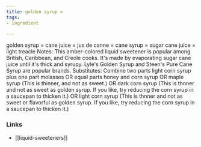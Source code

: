 ```yaml
---
title: golden syrup =
tags:
- ingredient

---
```

golden syrup = cane juice = jus de canne = cane syrup = sugar cane juice = light treacle Notes: This amber-colored liquid sweetener is popular among British, Caribbean, and Creole cooks. It's made by evaporating sugar cane juice until it's thick and syrupy. Lyle's Golden Syrup and Steen's Pure Cane Syrup are popular brands. Substitutes: Combine two parts light corn syrup plus one part molasses OR equal parts honey and corn syrup OR maple syrup (This is thinner, and not as sweet.) OR dark corn syrup (This is thnner and not as sweet as golden syrup. If you like, try reducing the corn syrup in a saucepan to thicken it.) OR light corn syrup (This is thnner and not as sweet or flavorful as golden syrup. If you like, try reducing the corn syrup in a saucepan to thicken it.)

### Links

* [[liquid-sweeteners]]

